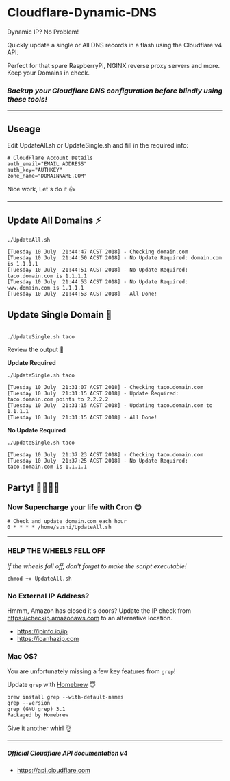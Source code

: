 # Cloudflare-Dynamic-DNS

Dynamic IP? No Problem!

Quickly update a single or All DNS records in a flash using the Cloudflare v4 API.

Perfect for that spare RaspberryPi, NGINX reverse proxy servers and more. Keep your Domains in check.

### *Backup your Cloudflare DNS configuration before blindly using these tools!*

---

## Useage

Edit UpdateAll.sh or UpdateSingle.sh and fill in the required info:

~~~
# CloudFlare Account Details
auth_email="EMAIL ADDRESS"
auth_key="AUTHKEY"
zone_name="DOMAINNAME.COM"
~~~

Nice work, Let's do it 👍

---

## Update All Domains ⚡

~~~
./UpdateAll.sh

[Tuesday 10 July  21:44:47 ACST 2018] - Checking domain.com
[Tuesday 10 July  21:44:50 ACST 2018] - No Update Required: domain.com is 1.1.1.1
[Tuesday 10 July  21:44:51 ACST 2018] - No Update Required: taco.domain.com is 1.1.1.1
[Tuesday 10 July  21:44:53 ACST 2018] - No Update Required: www.domain.com is 1.1.1.1
[Tuesday 10 July  21:44:53 ACST 2018] - All Done!
~~~


## Update Single Domain 🌮

~~~

./UpdateSingle.sh taco

~~~

Review the output 🐄

**Update Required**

~~~
./UpdateSingle.sh taco

[Tuesday 10 July  21:31:07 ACST 2018] - Checking taco.domain.com
[Tuesday 10 July  21:31:15 ACST 2018] - Update Required: taco.domain.com points to 2.2.2.2
[Tuesday 10 July  21:31:15 ACST 2018] - Updating taco.domain.com to 1.1.1.1
[Tuesday 10 July  21:31:15 ACST 2018] - All Done!
~~~

**No Update Required**
~~~
./UpdateSingle.sh taco

[Tuesday 10 July  21:37:23 ACST 2018] - Checking taco.domain.com
[Tuesday 10 July  21:37:25 ACST 2018] - No Update Required: taco.domain.com is 1.1.1.1
~~~


## Party! 🎉🎈🕺🧙‍


### Now Supercharge your life with Cron 😎
~~~
# Check and update domain.com each hour
0 * * * * /home/sushi/UpdateAll.sh
~~~

---

### HELP THE WHEELS FELL OFF

*If the wheels fall off, don't forget to make the script executable!*

`chmod +x UpdateAll.sh`

### No External IP Address?

Hmmm, Amazon has closed it's doors? Update the IP check from https://checkip.amazonaws.com to an alternative location.

- https://ipinfo.io/ip
- https://icanhazip.com


### Mac OS?
You are unfortunately missing a few key features from `grep`!

Update `grep` with [Homebrew](https://brew.sh "Brew") 😇

```
brew install grep --with-default-names
grep --version
grep (GNU grep) 3.1
Packaged by Homebrew
```

Give it another whirl 👌


---

##### Official Cloudflare API documentation v4
- https://api.cloudflare.com
